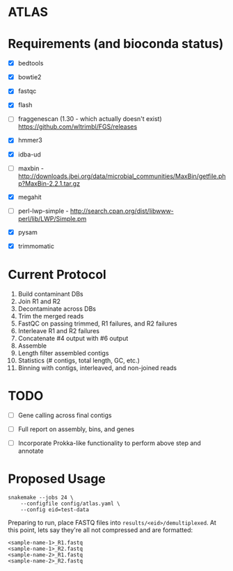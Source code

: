 # ATLAS

# Requirements (and bioconda status)

- [x] bedtools
- [x] bowtie2
- [x] fastqc
- [x] flash
- [ ] fraggenescan (1.30 - which actually doesn't exist) https://github.com/wltrimbl/FGS/releases
- [x] hmmer3
- [x] idba-ud
- [ ] maxbin - http://downloads.jbei.org/data/microbial_communities/MaxBin/getfile.php?MaxBin-2.2.1.tar.gz
- [x] megahit
- [ ] perl-lwp-simple - http://search.cpan.org/dist/libwww-perl/lib/LWP/Simple.pm
- [x] pysam
- [x] trimmomatic


# Current Protocol

1. Build contaminant DBs
2. Join R1 and R2
3. Decontaminate across DBs
4. Trim the merged reads
5. FastQC on passing trimmed, R1 failures, and R2 failures
6. Interleave R1 and R2 failures
7. Concatenate #4 output with #6 output
8. Assemble
9. Length filter assembled contigs
10. Statistics (# contigs, total length, GC, etc.)
11. Binning with contigs, interleaved, and non-joined reads

# TODO

- [ ] Gene calling across final contigs
- [ ] Full report on assembly, bins, and genes
- [ ] Incorporate Prokka-like functionality to perform above step and annotate


# Proposed Usage

```
snakemake --jobs 24 \
	--configfile config/atlas.yaml \
	--config eid=test-data
```

Preparing to run, place FASTQ files into `results/<eid>/demultiplexed`. At this point, lets say they're all not compressed and are formatted:

```
<sample-name-1>_R1.fastq
<sample-name-1>_R2.fastq
<sample-name-2>_R1.fastq
<sample-name-2>_R2.fastq
```
